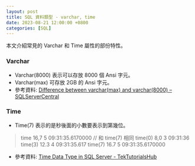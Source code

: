 ```yaml
---
layout: post
title: SQL 資料類型 - varchar, time
date: 2023-08-21 12:00:00 +0800
categories: [SQL]
---
```


本文介紹常見的 Varchar 和 Time 屬性的部份特性。

### Varchar

- Varchar(8000) 表示可以存放 8000 個 Ansi 字元。
- Varchar(max) 可存放 2GB 的 Ansi 字元。
- 參考資料: [Difference between varchar(max) and varchar(8000) – SQLServerCentral](https://www.sqlservercentral.com/forums/topic/difference-between-varcharmax-and-varchar8000)

### Time

- Time(7) 表示的是秒後面的小數要表示到第幾位。

>time	16,7	5	09:31:35.6170000 // 和 time(7) 相同
>time(0)	8,0	3	09:31:36
>time(3)	12.3	4	09:31:35.617
>time(7)	16.7	5	09:31:35.6170000

- 參考資料: [Time Data Type in SQL Server - TekTutorialsHub](https://www.tektutorialshub.com/sql-server/time-data-type-in-sql-server/)